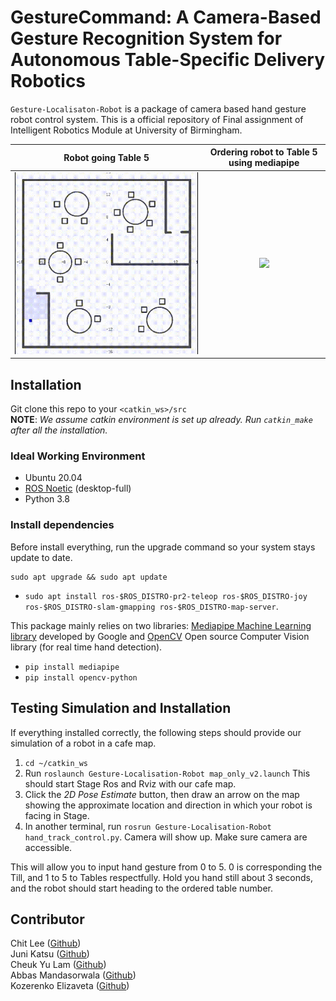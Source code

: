 # GestureCommand: A Camera-Based Gesture Recognition System for Autonomous Table-Specific Delivery Robotics

`Gesture-Localisaton-Robot` is a package of camera based hand gesture robot control system. This is a official repository of Final assignment of Intelligent Robotics Module at University of Birmingham. <br />

|       Robot going Table 5        | Ordering robot to Table 5 using mediapipe |
|:--------------------------------:|:-----------------------------------------:|
| ![](Table5_Robot_Simulation.gif) |        ![](Table5_hand_recog.gif)         |

## Installation

Git clone this repo to your `<catkin_ws>/src` <br />
**NOTE**: *We assume catkin environment is set up already. Run `catkin_make` after all the installation.*

### Ideal Working Environment

- Ubuntu 20.04
- [ROS Noetic](http://wiki.ros.org/noetic/Installation/Ubuntu)
(desktop-full)
- Python 3.8

### Install dependencies

Before install everything, run the upgrade command so your system stays update to date.
```
sudo apt upgrade && sudo apt update
```
- `sudo apt install ros-$ROS_DISTRO-pr2-teleop ros-$ROS_DISTRO-joy ros-$ROS_DISTRO-slam-gmapping ros-$ROS_DISTRO-map-server`.

This package mainly relies on two libraries: [Mediapipe Machine
Learning library](https://github.com/google/mediapipe) developed by Google and [OpenCV](https://github.com/opencv/opencv) Open
source Computer Vision library (for real time hand detection). <br />
- `pip install mediapipe`
- `pip install opencv-python`

## Testing Simulation and Installation

If everything installed correctly, the following steps should provide
our simulation of a robot in a cafe map.

1. `cd ~/catkin_ws`
2. Run `roslaunch Gesture-Localisation-Robot map_only_v2.launch`
This should start Stage Ros and Rviz with our cafe map.
3. Click the *2D Pose Estimate* button, then draw an arrow on the map showing the
approximate location and direction in which your robot is facing in Stage. 
4. In another terminal, run `rosrun Gesture-Localisation-Robot hand_track_control.py`. Camera will show up. Make sure camera are accessible.

This will allow you to input hand gesture from 0 to 5. 0 is corresponding the Till, and 1 to 5 to Tables respectfully. Hold you hand still about 3 seconds, and the robot should start heading to the ordered table number.

## Contributor

Chit Lee ([Github](https://github.com/chit-uob))<br />
Juni Katsu ([Github](https://github.com/JuniJoo))<br />
Cheuk Yu Lam ([Github](https://github.com/winter7eaf))<br />
Abbas Mandasorwala ([Github](https://github.com/abbas-119)) <br />
Kozerenko Elizaveta ([Github](https://github.com/IBMr))<br />

[//]: # (## Alternative testing with Move_base library)

[//]: # ()
[//]: # (This is testing with Path_finding library `move_base`)

[//]: # (Joint recog.:<br />)

[//]: # ()
[//]: # ()
[//]: # (https://developers.google.com/mediapipe/solutions/vision/gesture_recognizer/python#live-stream)

[//]: # ()
[//]: # (IMPORTANT IMPORTS:<br />)

[//]: # (import cv2 <br />)

[//]: # (import tensorflow as tf  # or import torch)

[//]: # ()
[//]: # (https://github.com/ahmetgunduz/Real-time-GesRec)

[//]: # (https://github.com/MahmudulAlam/Unified-Gesture-and-Fingertip-Detection)

[//]: # (https://github.com/ErickWendel/live-recognizing-multiple-gestures-tensorflowjs <br />)

[//]: # ()
[//]: # ()
[//]: # (https://github.com/kinivi/hand-gesture-recognition-mediapipe)

[//]: # ()
[//]: # (### Nav Stack with Stage. )

[//]: # (Git clone the following link to your `<catkin_ws>/src` <br />)

[//]: # (https://github.com/ros-planning/navigation_tutorial  <br />)

[//]: # (Then run the following. Use 2D goal arrow to set the goal.)

[//]: # (```commandline)

[//]: # (roscore)

[//]: # ()
[//]: # (//change in to new terminal)

[//]: # ()
[//]: # (roslaunch navigation_stage move_base_amcl_2.5cm.launch)

[//]: # (```)

[//]: # (Change the last part respectively )

[//]: # ()
[//]: # (Install:)

[//]: # (mediapipe)

[//]: # (opencv)
